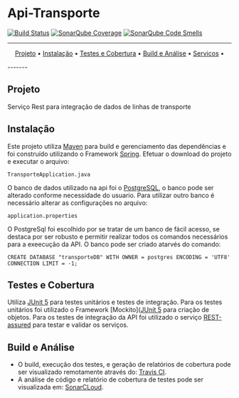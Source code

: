 # Api-Transporte

[![Build Status](https://travis-ci.com/vandersozc/api-transporte.svg?branch=master)](https://travis-ci.com/vandersozc/api-transporte)
[![SonarQube Coverage](https://sonarcloud.io/api/project_badges/measure?project=com.vandersoncamp%3Aapi-transporte&metric=coverage)](https://sonarcloud.io/dashboard?id=com.vandersoncamp%3Aapi-transporte)
[![SonarQube Code Smells](https://sonarcloud.io/api/project_badges/measure?project=com.vandersoncamp%3Aapi-transporte&metric=code_smells)](https://sonarcloud.io/dashboard?id=com.vandersoncamp%3Aapi-transporte) 


-------
<p align="center">
    <a href="#projeto">Projeto</a> &bull;
	<a href="#instalação">Instalação</a> &bull;
	<a href="#testes-e-cobertura">Testes e Cobertura</a> &bull;
	<a href="#build-e-análise">Build e Análise</a> &bull;
	<a href="#servicos">Servicos</a> &bull;
</p>
-------

## Projeto

Serviço Rest para integração de dados de linhas de transporte

## Instalação

Este projeto utiliza [Maven](https://maven.apache.org/) para build e gerenciamento das dependências e foi construído utilizando o Framework [Spring](https://spring.io/). Efetuar o download do projeto e executar o arquivo:
```
TransporteApplication.java
```
O banco de dados utilizado na api foi o [PostgreSQL](https://www.postgresql.org/), o banco pode ser alterado conforme necessidade do usuario. Para utilizar outro banco é necessário alterar as configurações no arquivo:
```
application.properties
```
O PostgreSql foi escolhido por se tratar de um banco de fácil acesso, se destaca por ser robusto e permitir realizar todos os comandos necessários para a exeecução da API. O banco pode ser criado atarvés do comando:
```
CREATE DATABASE "transporteDB" WITH OWNER = postgres ENCODING = 'UTF8' CONNECTION LIMIT = -1;
```

## Testes e Cobertura

Utiliza [JUnit 5](https://junit.org/junit5/) para testes unitários e testes de integração. Para os testes unitários foi utilizado o Framework [Mockito]([JUnit 5](https://junit.org/junit5/) para criação de objetos. Para os testes de integração da API foi utilizado o serviço [REST-assured](http://rest-assured.io/) para testar e validar os serviços.

## Build e Análise
- O build, execução dos testes, e geração de relatórios de cobertura pode ser visualizado remotamente através do: [Travis CI](https://travis-ci.com/vandersozc/api-transporte).
- A análise de código e relatório de cobertura de testes pode ser visualizada em: [SonarCLoud](https://travis-ci.com/vandersozc/api-transporte).